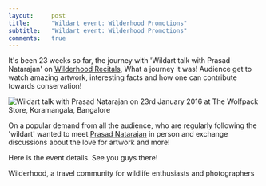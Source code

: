 ```yaml
---
layout:     post
title:      "Wildart event: Wilderhood Promotions"
subtitle:   "Wildart event: Wilderhood Promotions"
comments:   true
---
```



<p>
It's been 23 weeks so far, the journey with 'Wildart talk with Prasad Natarajan' on <a href="http://recitals.wilderhood.com/wildart" target="_blank">Wilderhood Recitals</a>, What a journey it was! Audience get to watch amazing artwork, interesting facts and how one can contribute towards conservation!</p>

<img src="{{ site.baseurl }}/img/Wildart.png" alt="Wildart talk with Prasad Natarajan on 23rd January 2016 at The Wolfpack Store, Koramangala, Bangalore">

<p>
On a popular demand from all the audience, who are regularly following the 'wildart' wanted to meet <a href="http://recitals.wilderhood.com/authors/Prasad%20Natarajan" target="_blank">Prasad Natarajan</a> in person and exchange discussions about the love for artwork and more!
</p>

<p>
 Here is the event <a href="https://www.facebook.com/events/565514360274338" style="text-decoration:none" target="_blank">details</a>. See you guys there!
 </p>

<p>
<a href="http://wilderhood.com" style="text-decoration:none">Wilderhood</a>, a travel community for wildlife enthusiasts and photographers
</p>
